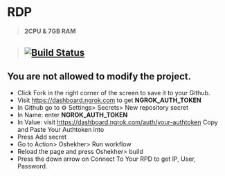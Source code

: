 # RDP

> **2CPU & 7GB RAM**

> ## [![Build Status](https://travis-ci.org/joemccann/dillinger.svg?branch=master)](https://github.com/Oshekher/RDP/blob/main/.github/workflows/coffin.yml)

## You are not allowed to modify the project.
* Click Fork in the right corner of the screen to save it to your Github.
* Visit https://dashboard.ngrok.com to get **NGROK_AUTH_TOKEN**
* In Github go to ⚙ Settings> Secrets> New repository secret
* In Name: enter **NGROK_AUTH_TOKEN**
* In Value: visit https://dashboard.ngrok.com/auth/your-authtoken Copy and Paste Your Authtoken into
* Press Add secret
* Go to Action> Oshekher> Run workflow
* Reload the page and press Oshekher> build
* Press the down arrow on Connect To Your RPD to get IP, User, Password.
